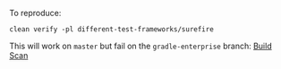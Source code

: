 To reproduce:

`clean verify -pl different-test-frameworks/surefire`

This will work on `master` but fail on the `gradle-enterprise` branch: [Build Scan]()